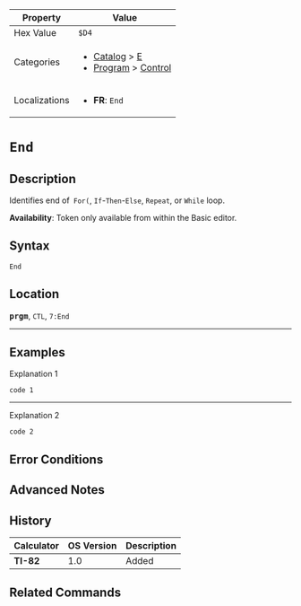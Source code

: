 | Property      | Value |
|---------------|-------|
| Hex Value     | `$D4`|
| Categories    | <ul><li>[Catalog](<../categories/Catalog.md>) > [E](<../categories/Catalog.md#E>)</li><li>[Program](<../categories/Program.md>) > [Control](<../categories/Program.md#Control>)</li></ul> |
| Localizations | <ul><li><b>FR</b>: `End`</li></ul> |

# `End`

## Description
Identifies end of` For(`, `If`-`Then`-`Else`, `Repeat`, or `While` loop.


<b>Availability</b>: Token only available from within the Basic editor.

## Syntax
`End`

## Location
<tt><kbd><b>prgm</b></kbd></tt>, `CTL`, `7:End`
<hr>

## Examples

Explanation 1
```ti-basic
code 1
```
---
Explanation 2
```ti-basic
code 2
```

## Error Conditions


## Advanced Notes


## History
| Calculator | OS Version | Description |
|------------|------------|-------------|
| <b>TI-82</b> | 1.0 | Added |

## Related Commands

